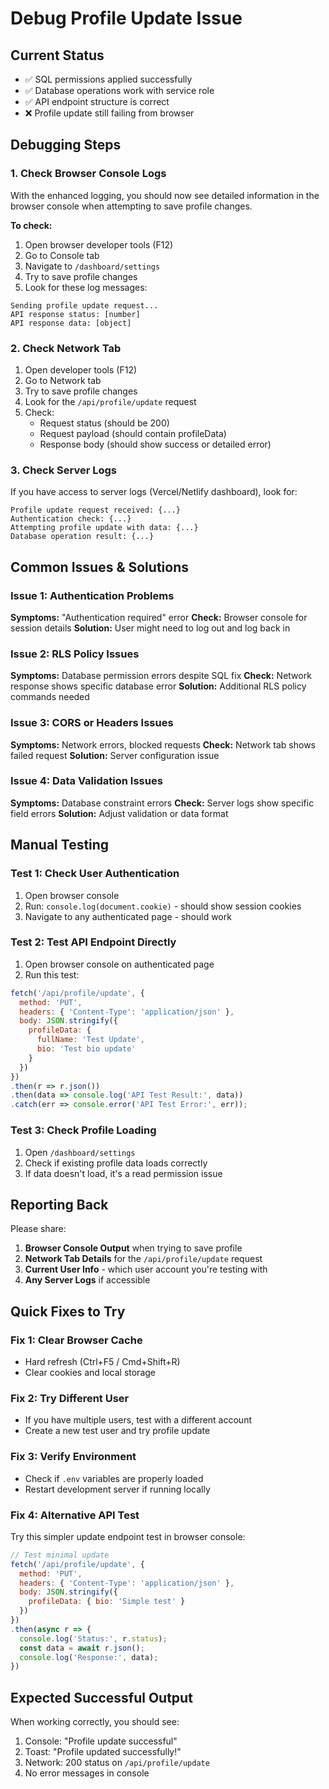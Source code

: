 # Debug Profile Update Issue

## Current Status
- ✅ SQL permissions applied successfully
- ✅ Database operations work with service role
- ✅ API endpoint structure is correct
- ❌ Profile update still failing from browser

## Debugging Steps

### 1. Check Browser Console Logs

With the enhanced logging, you should now see detailed information in the browser console when attempting to save profile changes.

**To check:**
1. Open browser developer tools (F12)
2. Go to Console tab
3. Navigate to `/dashboard/settings`
4. Try to save profile changes
5. Look for these log messages:

```
Sending profile update request...
API response status: [number]
API response data: [object]
```

### 2. Check Network Tab

1. Open developer tools (F12)
2. Go to Network tab
3. Try to save profile changes
4. Look for the `/api/profile/update` request
5. Check:
   - Request status (should be 200)
   - Request payload (should contain profileData)
   - Response body (should show success or detailed error)

### 3. Check Server Logs

If you have access to server logs (Vercel/Netlify dashboard), look for:
```
Profile update request received: {...}
Authentication check: {...}
Attempting profile update with data: {...}
Database operation result: {...}
```

## Common Issues & Solutions

### Issue 1: Authentication Problems
**Symptoms:** "Authentication required" error
**Check:** Browser console for session details
**Solution:** User might need to log out and log back in

### Issue 2: RLS Policy Issues
**Symptoms:** Database permission errors despite SQL fix
**Check:** Network response shows specific database error
**Solution:** Additional RLS policy commands needed

### Issue 3: CORS or Headers Issues
**Symptoms:** Network errors, blocked requests
**Check:** Network tab shows failed request
**Solution:** Server configuration issue

### Issue 4: Data Validation Issues
**Symptoms:** Database constraint errors
**Check:** Server logs show specific field errors
**Solution:** Adjust validation or data format

## Manual Testing

### Test 1: Check User Authentication
1. Open browser console
2. Run: `console.log(document.cookie)` - should show session cookies
3. Navigate to any authenticated page - should work

### Test 2: Test API Endpoint Directly
1. Open browser console on authenticated page
2. Run this test:

```javascript
fetch('/api/profile/update', {
  method: 'PUT',
  headers: { 'Content-Type': 'application/json' },
  body: JSON.stringify({
    profileData: {
      fullName: 'Test Update',
      bio: 'Test bio update'
    }
  })
})
.then(r => r.json())
.then(data => console.log('API Test Result:', data))
.catch(err => console.error('API Test Error:', err));
```

### Test 3: Check Profile Loading
1. Open `/dashboard/settings`
2. Check if existing profile data loads correctly
3. If data doesn't load, it's a read permission issue

## Reporting Back

Please share:

1. **Browser Console Output** when trying to save profile
2. **Network Tab Details** for the `/api/profile/update` request
3. **Current User Info** - which user account you're testing with
4. **Any Server Logs** if accessible

## Quick Fixes to Try

### Fix 1: Clear Browser Cache
- Hard refresh (Ctrl+F5 / Cmd+Shift+R)
- Clear cookies and local storage

### Fix 2: Try Different User
- If you have multiple users, test with a different account
- Create a new test user and try profile update

### Fix 3: Verify Environment
- Check if `.env` variables are properly loaded
- Restart development server if running locally

### Fix 4: Alternative API Test
Try this simpler update endpoint test in browser console:

```javascript
// Test minimal update
fetch('/api/profile/update', {
  method: 'PUT',
  headers: { 'Content-Type': 'application/json' },
  body: JSON.stringify({
    profileData: { bio: 'Simple test' }
  })
})
.then(async r => {
  console.log('Status:', r.status);
  const data = await r.json();
  console.log('Response:', data);
})
```

## Expected Successful Output

When working correctly, you should see:
1. Console: "Profile update successful"
2. Toast: "Profile updated successfully!"
3. Network: 200 status on `/api/profile/update`
4. No error messages in console